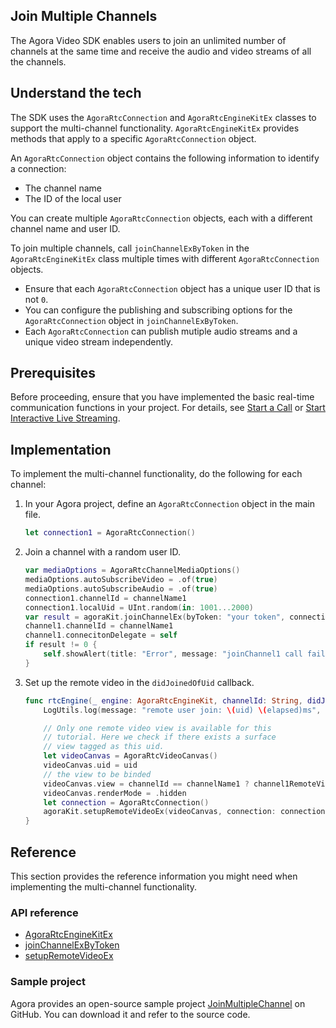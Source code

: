 ## Join Multiple Channels

The Agora Video SDK enables users to join an unlimited number of channels at the same time and  receive the audio and video streams of all the channels.

## Understand the tech

The SDK uses the `AgoraRtcConnection` and  `AgoraRtcEngineKitEx` classes to support the multi-channel functionality. `AgoraRtcEngineKitEx`  provides methods that apply to a specific `AgoraRtcConnection` object.

An `AgoraRtcConnection` object contains the following information to identify a connection:

- The channel name
- The ID of the local user

You can create multiple `AgoraRtcConnection` objects, each with a different channel name and user ID.

To join multiple channels, call `joinChannelExByToken` in the `AgoraRtcEngineKitEx` class multiple times with different `AgoraRtcConnection` objects.

- Ensure that each `AgoraRtcConnection` object has a unique user ID that is not `0`.
- You can configure the publishing and subscribing options for the `AgoraRtcConnection` object in `joinChannelExByToken`.
- Each `AgoraRtcConnection` can publish mutiple audio streams and a unique video stream independently.


## Prerequisites

Before proceeding, ensure that you have implemented the basic real-time communication functions in your project. For details, see [Start a Call](start_call_ios) or [Start Interactive Live Streaming](start_live_ios).

## Implementation

To implement the multi-channel functionality, do the following for each channel:

1. In your Agora project, define an `AgoraRtcConnection` object in the main file.

   ```swift
   let connection1 = AgoraRtcConnection()
   ```

2. Join a channel with a random user ID.

   ```swift
   var mediaOptions = AgoraRtcChannelMediaOptions()
   mediaOptions.autoSubscribeVideo = .of(true)
   mediaOptions.autoSubscribeAudio = .of(true)
   connection1.channelId = channelName1
   connection1.localUid = UInt.random(in: 1001...2000)
   var result = agoraKit.joinChannelEx(byToken: "your token", connection: connection1, delegate: channel1, mediaOptions: mediaOptions, joinSuccess: nil)
   channel1.channelId = channelName1
   channel1.connecitonDelegate = self
   if result != 0 {
       self.showAlert(title: "Error", message: "joinChannel1 call failed: \(result), please check your params")
   }
   ```

3. Set up the remote video in the `didJoinedOfUid` callback.

   ```swift
   func rtcEngine(_ engine: AgoraRtcEngineKit, channelId: String, didJoinedOfUid uid: UInt, elapsed: Int) {
       LogUtils.log(message: "remote user join: \(uid) \(elapsed)ms", level: .info)
   
       // Only one remote video view is available for this
       // tutorial. Here we check if there exists a surface
       // view tagged as this uid.
       let videoCanvas = AgoraRtcVideoCanvas()
       videoCanvas.uid = uid
       // the view to be binded
       videoCanvas.view = channelId == channelName1 ? channel1RemoteVideo.videoView : channel2RemoteVideo.videoView
       videoCanvas.renderMode = .hidden
       let connection = AgoraRtcConnection()
       agoraKit.setupRemoteVideoEx(videoCanvas, connection: connection)
   }
   ```

## Reference

This section provides the reference information you might need when implementing the multi-channel functionality.


### API reference

- [AgoraRtcEngineKitEx](./API%20Reference/ios_ng/API/class_irtcengineex.html)
- [joinChannelExByToken](./API%20Reference/ios_ng/API/class_irtcengineex.html#api_joinchannelex)
- [setupRemoteVideoEx](./API%20Reference/ios_ng/API/class_irtcengineex.html#api_setupremotevideoex)

### Sample project

Agora provides an open-source sample project [JoinMultipleChannel](https://github.com/AgoraIO/API-Examples/tree/4.0.0-preview/iOS/APIExample/Examples/Advanced/JoinMultiChannel) on GitHub. You can download it and refer to the source code.

